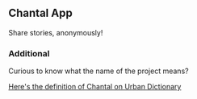 ## Chantal App

Share stories, anonymously!

### Additional

Curious to know what the name of the project means?

[Here's the definition of Chantal on Urban Dictionary](https://www.urbandictionary.com/define.php?term=Chantal)
